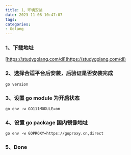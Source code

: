 ```yaml
---
title: 1、环境安装
date: 2023-11-08 10:47:07
tags:
categories:
- Golang
---
```


### 1、下载地址
[https://studygolang.com/dl](https://studygolang.com/dl)

### 2、选择合适平台后安装，后验证是否安装完成
```shell
go version
```

### 3、设置 go module 为开启状态
```shell
go env -w GO111MODULE=on
```

### 4、设置 go package 国内镜像地址
```shell
go env -w GOPROXY=https://goproxy.cn,direct
```

### 5、Done